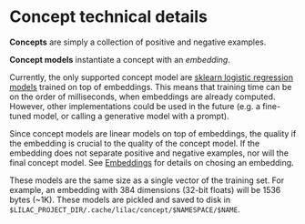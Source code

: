 # Concept technical details

**Concepts** are simply a collection of positive and negative examples.

**Concept models** instantiate a concept with an _embedding_.

Currently, the only supported concept model are
[sklearn logistic regression models](https://scikit-learn.org/stable/modules/generated/sklearn.linear_model.LogisticRegression.html)
trained on top of embeddings. This means that training time can be on the order of milliseconds,
when embeddings are already computed. However, other implementations could be used in the future
(e.g. a fine-tuned model, or calling a generative model with a prompt).

Since concept models are linear models on top of embeddings, the quality if the embedding is crucial
to the quality of the concept model. If the embedding does not separate positive and negative
examples, nor will the final concept model. See [Embeddings](../embeddings/embeddings.md) for
details on chosing an embedding.

These models are the same size as a single vector of the training set. For example, an embedding
with 384 dimensions (32-bit floats) will be 1536 bytes (~1K). These models are pickled and saved to
disk in `$LILAC_PROJECT_DIR/.cache/lilac/concept/$NAMESPACE/$NAME`.
